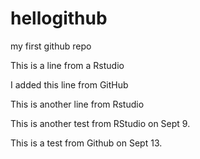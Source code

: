 hellogithub
===========

my first github repo

This is a line from a Rstudio

I added this line from GitHub

This is another line from Rstudio

This is another test from RStudio on Sept 9.

This is a test from Github on Sept 13.
